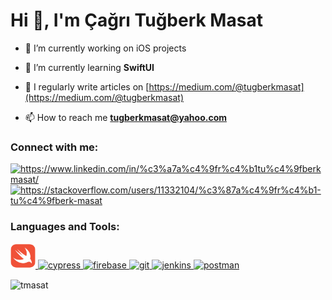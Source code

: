 <h1 align="left">Hi 👋, I'm Çağrı Tuğberk Masat</h1>

- 🔭 I’m currently working on iOS projects

- 🌱 I’m currently learning **SwiftUI**

- 📝 I regularly write articles on [https://medium.com/@tugberkmasat](https://medium.com/@tugberkmasat)

- 📫 How to reach me **tugberkmasat@yahoo.com**

<h3 align="left">Connect with me:</h3>
<p align="left">
<a href="https://www.linkedin.com/in/%c3%a7a%c4%9fr%c4%b1tu%c4%9fberkmasat/" target="blank"><img align="center" src="https://raw.githubusercontent.com/rahuldkjain/github-profile-readme-generator/master/src/images/icons/Social/linked-in-alt.svg" alt="https://www.linkedin.com/in/%c3%a7a%c4%9fr%c4%b1tu%c4%9fberkmasat/" height="30" width="40" /></a>
<a href="https://stackoverflow.com/users/11332104/%c3%87a%c4%9fr%c4%b1-tu%c4%9fberk-masat" target="blank"><img align="center" src="https://raw.githubusercontent.com/rahuldkjain/github-profile-readme-generator/master/src/images/icons/Social/stack-overflow.svg" alt="https://stackoverflow.com/users/11332104/%c3%87a%c4%9fr%c4%b1-tu%c4%9fberk-masat" height="30" width="40" /></a>
</p>

<h3 align="left">Languages and Tools:</h3>
<p align="left"> <a href="https://developer.apple.com/swift/" target="_blank" rel="noreferrer"> <img src="https://raw.githubusercontent.com/devicons/devicon/master/icons/swift/swift-original.svg" alt="swift" width="40" height="40"/> </a> <a href="https://www.cypress.io" target="_blank" rel="noreferrer"> <img src="https://raw.githubusercontent.com/simple-icons/simple-icons/6e46ec1fc23b60c8fd0d2f2ff46db82e16dbd75f/icons/cypress.svg" alt="cypress" width="40" height="40"/> </a> <a href="https://firebase.google.com/" target="_blank" rel="noreferrer"> <img src="https://www.vectorlogo.zone/logos/firebase/firebase-icon.svg" alt="firebase" width="40" height="40"/> </a> <a href="https://git-scm.com/" target="_blank" rel="noreferrer"> <img src="https://www.vectorlogo.zone/logos/git-scm/git-scm-icon.svg" alt="git" width="40" height="40"/> </a> <a href="https://www.jenkins.io" target="_blank" rel="noreferrer"> <img src="https://www.vectorlogo.zone/logos/jenkins/jenkins-icon.svg" alt="jenkins" width="40" height="40"/> </a> <a href="https://postman.com" target="_blank" rel="noreferrer"> <img src="https://www.vectorlogo.zone/logos/getpostman/getpostman-icon.svg" alt="postman" width="40" height="40"/> </a> </p>

<p><img align="center" src="https://github-readme-streak-stats.herokuapp.com/?user=tmasat&" alt="tmasat" /></p>

